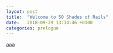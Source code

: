 ```yaml
---
layout: post
title:  "Welcome to 50 Shades of Rails"
date:   2018-09-29 13:14:46 +0100
categories: prelogue
---
```



aaa
